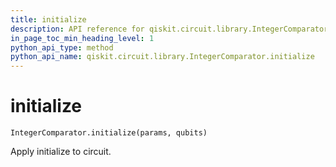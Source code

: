 ```yaml
---
title: initialize
description: API reference for qiskit.circuit.library.IntegerComparator.initialize
in_page_toc_min_heading_level: 1
python_api_type: method
python_api_name: qiskit.circuit.library.IntegerComparator.initialize
---
```


# initialize

<span id="qiskit.circuit.library.IntegerComparator.initialize" />

`IntegerComparator.initialize(params, qubits)`

Apply initialize to circuit.

